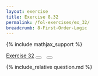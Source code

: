 ```yaml
---
layout: exercise
title: Exercise 8.32
permalink: /fol-exercises/ex_32/
breadcrumb: 8-First-Order-Logic
---
```


{% include mathjax_support %}

<div class="card">
<div class="card-header p-2">
<a href='#' class="p-2">Exercise 32</a>
<button type="button" class="btn btn-dark float-right" title="Solve this Exercise" onclick="solve('ex8.32');" href="#"><i id="ex8.32" class="fas fa-pen" style="color:white"></i></button>
<a class="edit_question" href="#"><button type="button" class="btn btn-dark float-right" title="Edit this Question"  style="margin-left:10px; margin-right:10px;" onclick="edit('ex8.32');" href="#"><i id="ex8.32" class="far fa-edit" style="color:white"></i></button></a>
</div>
<div class="card-body">
<p class="card-text">{% include_relative question.md %}</p>
</div>
</div>
<br>
